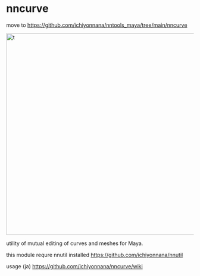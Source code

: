 # nncurve
move to https://github.com/ichiyonnana/nntools_maya/tree/main/nncurve

<img width="542" alt="t" src="https://user-images.githubusercontent.com/159296/129857370-6de7b76d-d6ce-4007-8a0b-7b12a832a94d.png">

utility of mutual editing of curves and meshes for Maya.

this module requre nnutil installed https://github.com/ichiyonnana/nnutil

usage (ja) https://github.com/ichiyonnana/nncurve/wiki

